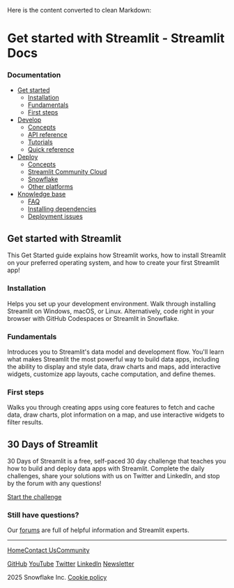 Here is the content converted to clean Markdown:

Get started with Streamlit - Streamlit Docs
==========================================

### Documentation

* [Get started](/get-started)
	+ [Installation](/get-started/installation)
	+ [Fundamentals](/get-started/fundamentals)
	+ [First steps](/get-started/tutorials)
* [Develop](/develop)
	+ [Concepts](/develop/concepts)
	+ [API reference](/develop/api-reference)
	+ [Tutorials](/develop/tutorials)
	+ [Quick reference](/develop/quick-reference)
* [Deploy](/deploy)
	+ [Concepts](/deploy/concepts)
	+ [Streamlit Community Cloud](/deploy/streamlit-community-cloud)
	+ [Snowflake](/deploy/snowflake)
	+ [Other platforms](/deploy/tutorials)
* [Knowledge base](/knowledge-base)
	+ [FAQ](/knowledge-base/using-streamlit)
	+ [Installing dependencies](/knowledge-base/dependencies)
	+ [Deployment issues](/knowledge-base/deploy)

## Get started with Streamlit

This Get Started guide explains how Streamlit works, how to install Streamlit on your preferred operating system, and how to create your first Streamlit app!

### Installation

Helps you set up your development environment. Walk through installing Streamlit on Windows, macOS, or Linux. Alternatively, code right in your browser with GitHub Codespaces or Streamlit in Snowflake.

### Fundamentals

Introduces you to Streamlit's data model and development flow. You'll learn what makes Streamlit the most powerful way to build data apps, including the ability to display and style data, draw charts and maps, add interactive widgets, customize app layouts, cache computation, and define themes.

### First steps

Walks you through creating apps using core features to fetch and cache data, draw charts, plot information on a map, and use interactive widgets to filter results.

## 30 Days of Streamlit 

30 Days of Streamlit is a free, self-paced 30 day challenge that teaches you how to build and deploy data apps with Streamlit. Complete the daily challenges, share your solutions with us on Twitter and LinkedIn, and stop by the forum with any questions!

[Start the challenge](https://30days.streamlit.app/)

### Still have questions?

Our [forums](https://discuss.streamlit.io) are full of helpful information and Streamlit experts.

---

[Home](/)[Contact Us](mailto:hello@streamlit.io?subject=Contact%20from%20documentation%20)[Community](https://discuss.streamlit.io)

[GitHub](https://github.com/streamlit) [YouTube](https://www.youtube.com/channel/UC3LD42rjj-Owtxsa6PwGU5Q) [Twitter](https://twitter.com/streamlit) [LinkedIn](https://www.linkedin.com/company/streamlit) [Newsletter](https://info.snowflake.com/streamlit-newsletter-sign-up.html)

 2025 Snowflake Inc. [Cookie policy](https://www.streamlit.io/cookie-policy)
